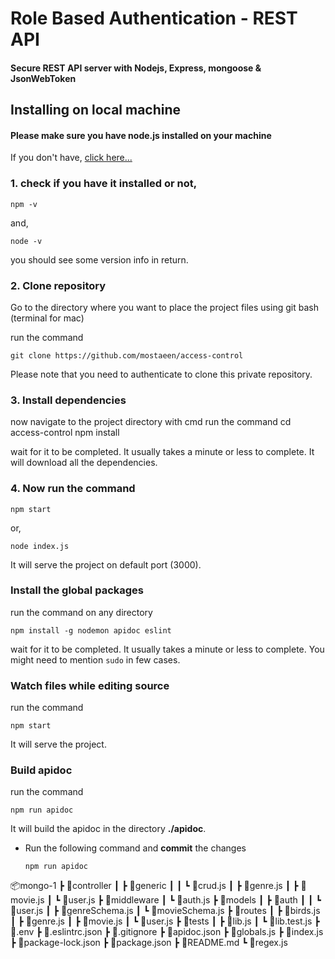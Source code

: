 # Role Based Authentication - REST API

#### Secure REST API server with Nodejs, Express, mongoose & JsonWebToken

## Installing on local machine

#### Please make sure you have node.js installed on your machine

If you don't have, [click here...](https://nodejs.org/)

### 1. check if you have it installed or not,

    npm -v

and,

    node -v

you should see some version info in return.

### 2. Clone repository

Go to the directory where you want to place the project files using git bash (terminal for mac)

run the command

    git clone https://github.com/mostaeen/access-control

Please note that you need to authenticate to clone this private repository.

### 3. Install dependencies

now navigate to the project directory with cmd
run the command
    cd access-control
    npm install

wait for it to be completed. It usually takes a minute or less to complete.
It will download all the dependencies.

### 4. Now run the command

    npm start

or,

    node index.js

It will serve the project on default port (3000).



### Install the global packages

run the command on any directory

    npm install -g nodemon apidoc eslint

wait for it to be completed. It usually takes a minute or less to complete.
You might need to mention `sudo` in few cases.

### Watch files while editing source

run the command

    npm start

It will serve the project.

### Build apidoc

run the command

    npm run apidoc

It will build the apidoc in the directory **./apidoc**.

- Run the following command and **commit** the changes

      npm run apidoc



📦mongo-1
 ┣ 📂controller
 ┃ ┣ 📂generic
 ┃ ┃ ┗ 📜crud.js
 ┃ ┣ 📜genre.js
 ┃ ┣ 📜movie.js
 ┃ ┗ 📜user.js
 ┣ 📂middleware
 ┃ ┗ 📜auth.js
 ┣ 📂models
 ┃ ┣ 📂auth
 ┃ ┃ ┗ 📜user.js
 ┃ ┣ 📜genreSchema.js
 ┃ ┗ 📜movieSchema.js
 ┣ 📂routes
 ┃ ┣ 📜birds.js
 ┃ ┣ 📜genre.js
 ┃ ┣ 📜movie.js
 ┃ ┗ 📜user.js
 ┣ 📂tests
 ┃ ┣ 📜lib.js
 ┃ ┗ 📜lib.test.js
 ┣ 📜.env
 ┣ 📜.eslintrc.json
 ┣ 📜.gitignore
 ┣ 📜apidoc.json
 ┣ 📜globals.js
 ┣ 📜index.js
 ┣ 📜package-lock.json
 ┣ 📜package.json
 ┣ 📜README.md
 ┗ 📜regex.js
